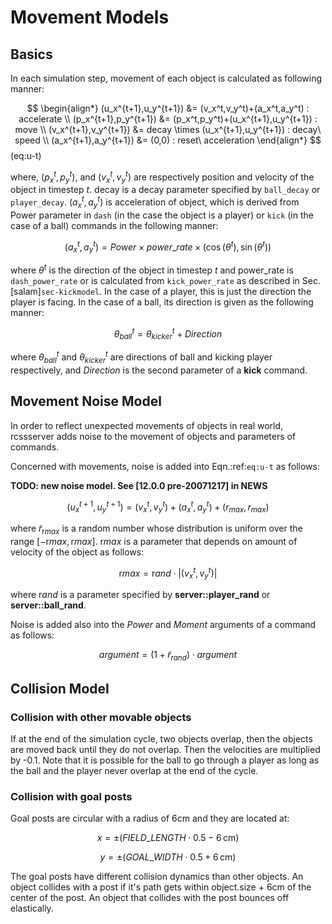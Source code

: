 # Movement Models

## Basics

In each simulation step, movement of each object is calculated as following manner:

$$
\begin{align*}
(u_x^{t+1},u_y^{t+1}) &= (v_x^t,v_y^t)+(a_x^t,a_y^t) : accelerate \\
 (p_x^{t+1},p_y^{t+1}) &= (p_x^t,p_y^t)+(u_x^{t+1},u_y^{t+1}) : move \\
 (v_x^{t+1},v_y^{t+1}) &= decay \times (u_x^{t+1},u_y^{t+1}) : decay\ speed \\
 (a_x^{t+1},a_y^{t+1}) &= (0,0) : reset\ acceleration
\end{align*}
$$ (eq:u-t)

where, $(p_x^t,p_y^t)$, and $(v_x^t,v_y^t)$ are respectively position
and velocity of the object in timestep $t$. decay is a decay parameter
specified by `ball_decay` or `player_decay`. $(a_x^t,a_y^t)$ is
acceleration of object, which is derived from Power parameter in `dash`
(in the case the object is a player) or `kick` (in the case of a ball)
commands in the following manner:

$$
(a_x^{t},a_y^{t}) = Power \times power\_rate \times (\cos(\theta^t),\sin(\theta^t))
$$

where $\theta^t$ is the direction of the object in timestep $t$ and
power_rate is `dash_power_rate` or is calculated from `kick_power_rate`
as described in Sec. [salam]`sec-kickmodel`.
In the case of a player, this is just the direction the player is facing.
In the case of a ball, its direction is given as the following manner:

$$
\theta^t_{ball} = \theta^t_{kicker} + Direction
$$

where $\theta^t_{ball}$ and $\theta^t_{kicker}$ are directions of
ball and kicking player respectively, and *Direction* is the second parameter
of a **kick** command.

## Movement Noise Model

In order to reflect unexpected movements of objects in real world,
rcssserver adds noise to the movement of objects and parameters of commands.

Concerned with movements,
noise is added into Eqn.:ref:`eq:u-t` as follows:
<!---Correct this refrence later--->
**TODO: new noise model. See \[12.0.0 pre-20071217\] in NEWS**

$$
(u_x^{t+1}, u_y^{t+1}) = (v_x^{t}, v_y^{t}) + (a_x^{t}, a_y^{t}) + (r_{max}, r_{max})
$$


where $\tilde{r}_{\mathrm rmax}$ is a random number whose distribution
is uniform over the range $[-{\mathrm rmax},{\mathrm rmax}]$.
${\mathrm rmax}$ is a parameter that depends on amount of velocity
of the object as follows:

$$
\mathrm rmax = \mathrm rand \cdot |(v_x^{t}, v_y^{t})|
$$

where ${\mathrm rand}$ is a parameter specified by **server::player_rand**
or **server::ball_rand**.

Noise is added also into the *Power* and *Moment* arguments of a
command as follows:

$$
argument = (1 + \tilde{r}_{rand}) \cdot argument
$$


## Collision Model

### Collision with other movable objects

If at the end of the simulation cycle, two objects overlap, then the
objects are moved back until they do not overlap.
Then the velocities are multiplied by -0.1.
Note that it is possible for the ball to go through a player as long
as the ball and the player never overlap at the end of the cycle.

### Collision with goal posts

Goal posts are circular with a radius of 6cm and they are located at:

$$
x = \pm \left(FIELD\_LENGTH \cdot 0.5 - 6\, \text{cm}\right)
$$

$$
y = \pm \left(GOAL\_WIDTH \cdot 0.5 + 6\, \text{cm}\right)
$$


The goal posts have different collision dynamics than other
objects. An object collides with a post if it's path gets within
object.size + 6cm of the center of the post. An object that
collides with the post bounces off elastically.

